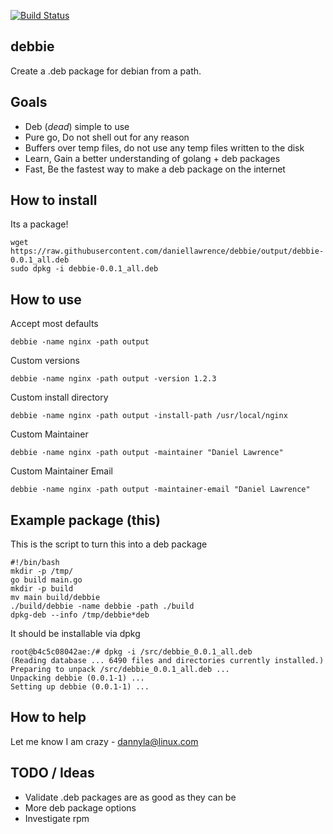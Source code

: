 [![Build Status](https://travis-ci.org/daniellawrence/debbie.svg?branch=master)](https://travis-ci.org/daniellawrence/debbie)

debbie
--------

Create a .deb package for debian from a path.

Goals
------

* Deb (*dead*) simple to use
* Pure go, Do not shell out for any reason
* Buffers over temp files, do not use any temp files written to the disk
* Learn, Gain a better understanding of golang + deb packages
* Fast, Be the fastest way to make a deb package on the internet

How to install
-----------------

Its a package!

    wget https://raw.githubusercontent.com/daniellawrence/debbie/output/debbie-0.0.1_all.deb
    sudo dpkg -i debbie-0.0.1_all.deb


How to use
------------

Accept most defaults

    debbie -name nginx -path output

Custom versions

    debbie -name nginx -path output -version 1.2.3

Custom install directory

    debbie -name nginx -path output -install-path /usr/local/nginx

Custom Maintainer

    debbie -name nginx -path output -maintainer "Daniel Lawrence"

Custom Maintainer Email

    debbie -name nginx -path output -maintainer-email "Daniel Lawrence"



Example package (this)
-----------------

This is the script to turn this into a deb package

    #!/bin/bash
    mkdir -p /tmp/
    go build main.go
    mkdir -p build
    mv main build/debbie
    ./build/debbie -name debbie -path ./build
    dpkg-deb --info /tmp/debbie*deb

It should be installable via dpkg

    root@b4c5c08042ae:/# dpkg -i /src/debbie_0.0.1_all.deb
    (Reading database ... 6490 files and directories currently installed.)
    Preparing to unpack /src/debbie_0.0.1_all.deb ...
    Unpacking debbie (0.0.1-1) ...
    Setting up debbie (0.0.1-1) ...


How to help
--------------

Let me know I am crazy - <dannyla@linux.com>

TODO / Ideas
---------------

* Validate .deb packages are as good as they can be
* More deb package options
* Investigate rpm
